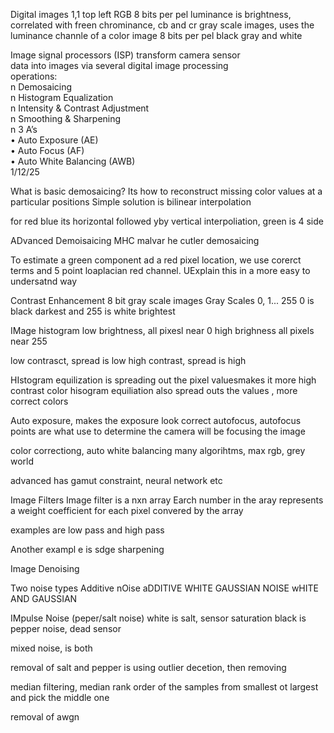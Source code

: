 Digital images
1,1 top left
RGB 8 bits per pel
luminance is brightness, correlated with freen
chrominance, cb and cr
gray scale images, uses the luminance channle of a color image
8 bits per pel black gray and white

Image signal processors (ISP) transform camera sensor  
data into images via several digital image processing  
operations:  
n Demosaicing  
n Histogram Equalization  
n Intensity & Contrast Adjustment  
n Smoothing & Sharpening  
n 3 A’s  
• Auto Exposure (AE)  
• Auto Focus (AF)  
• Auto White Balancing (AWB)  
1/12/25

What is basic demosaicing?
Its how to reconstruct missing color values at a particular positions
Simple solution is bilinear interpolation

for red blue its horizontal followed yby vertical interpoliation, green is 4 side

ADvanced Demoisaicing MHC
malvar he cutler demosaicing

To estimate a green component ad a red pixel location, we use corerct terms and 5 point loaplacian red channel. UExplain this in a more easy to undersatnd way

Contrast Enhancement
8 bit gray scale images
Gray Scales 0, 1... 255
0 is black darkest and 255 is white brightest

IMage histogram
low brightness, all pixesl near 0
high brighness all pixels near 255

low contrasct, spread is low
high contrast, spread is high

HIstogram equilization is  spreading out the pixel valuesmakes it more high contrast
color hisogram equiliation also spread outs the values
, more correct colors

Auto exposure, makes the exposure look correct
autofocus, autofocus points are what use to determine the camera will be focusing the image

color correctiong, auto white balancing
many algorihtms, max rgb, grey world

advanced has gamut constraint, neural network etc

Image Filters
Image filter is a nxn array
Earch number in the aray represents a weight coefficient for each pixel convered by the array

examples are low pass and high pass

Another exampl e is sdge sharpening

Image Denoising

Two noise types
Additive nOise
aDDITIVE WHITE GAUSSIAN NOISE
wHITE AND GAUSSIAN

IMpulse Noise (peper/salt noise)
white is salt, sensor saturation
black is pepper noise, dead sensor

mixed noise, is both

removal of salt and pepper is using outlier decetion, then removing

median filtering, median rank order of the samples from smallest ot largest and pick the middle one

removal of awgn

